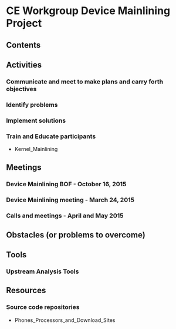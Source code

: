 # CE Workgroup Device Mainlining Project
## Contents
## Activities
### Communicate and meet to make plans and carry forth objectives
### Identify problems
### Implement solutions
### Train and Educate participants
* Kernel_Mainlining
## Meetings
### Device Mainlining BOF - October 16, 2015
### Device Mainlining meeting - March 24, 2015
### Calls and meetings - April and May 2015
## Obstacles (or problems to overcome)
## Tools
### Upstream Analysis Tools
## Resources
### Source code repositories
* Phones_Processors_and_Download_Sites
